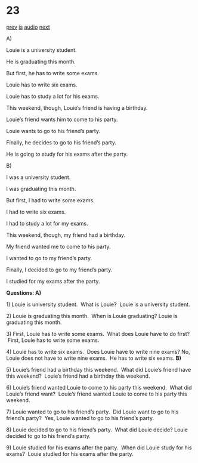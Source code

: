 # 23

[prev](../en/story_22.md)
[is](../is/story_23.md)
[audio](../audio/story_23.mp3)
[next](../en/story_24.md)

A\)

Louie is a university student.

He is graduating this month.

But first, he has to write some exams.

Louie has to write six exams.

Louie has to study a lot for his exams.

This weekend, though, Louie’s friend is having a birthday.

Louie’s friend wants him to come to his party.

Louie wants to go to his friend’s party.

Finally, he decides to go to his friend’s party.

He is going to study for his exams after the party.

B\)

I was a university student.

I was graduating this month.

But first, I had to write some exams.

I had to write six exams.

I had to study a lot for my exams.

This weekend, though, my friend had a birthday.

My friend wanted me to come to his party.

I wanted to go to my friend’s party.

Finally, I decided to go to my friend’s party.

I studied for my exams after the party.

**Questions:
A)**

1\) Louie is university student.  What is Louie?  Louie is a university
student.

2\) Louie is graduating this month.  When is Louie graduating? Louie is
graduating this month.

3\) First, Louie has to write some exams.  What does Louie have to do
first?  First, Louie has to write some exams.

4\) Louie has to write six exams.  Does Louie have to write nine exams?
No, Louie does not have to write nine exams.  He has to write six
exams.
**B)**

5\) Louie’s friend had a birthday this weekend.  What did Louie’s friend
have this weekend?  Louie’s friend had a birthday this weekend.

6\) Louie’s friend wanted Louie to come to his party this weekend.  What
did Louie’s friend want?  Louie’s friend wanted Louie to come to his
party this weekend.

7\) Louie wanted to go to his friend’s party.  Did Louie want to go to
his friend’s party?  Yes, Louie wanted to go to his friend’s party.

8\) Louie decided to go to his friend’s party.  What did Louie decide?
Louie decided to go to his friend’s party.

9\) Louie studied for his exams after the party.  When did Louie study
for his exams?  Louie studied for his exams after the party.
